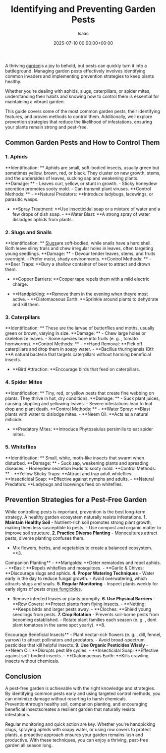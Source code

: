 ﻿---
title: Identifying and Preventing Garden Pests
description: A thriving garden is a joy to behold, but pests can quickly turn it into a battleground. Managing garden pests effectively involves identifying common...
slug: /identifying-and-preventing-garden-pests/
date: 2025-07-10 00:00:00+00:00
lastmod: 2025-07-10 00:00:00+03:00
author: Isaac
categories:

- Bees

- Beetles

- Guide

- Wasps
tags:

- bees

- garden

- pest
layout: post
---

A thriving [garden](https://pestpolicy.com/10-essential-lawn-and-garden-tools-for-fall/)is a joy to behold, but pests can quickly turn it into a battleground. Managing garden pests effectively involves identifying common invaders and implementing prevention strategies to keep plants healthy.

Whether you're dealing with aphids, slugs, caterpillars, or spider mites, understanding their habits and knowing how to control them is essential for maintaining a vibrant garden.

This guide covers some of the most common garden pests, their identifying features, and proven methods to control them. Additionally, well explore prevention strategies that reduce the likelihood of infestations, ensuring your plants remain strong and pest-free.

##  **Common Garden Pests and How to Control Them**

###  **1. Aphids**

**Identification: ** Aphids are small, soft-bodied insects, usually green but sometimes yellow, brown, red, or black. They cluster on new growth, stems, and the undersides of leaves, sucking sap and weakening plants. **Damage: ** - Leaves curl, yellow, or stunt in growth. - Sticky honeydew secretion promotes sooty mold. - Can transmit plant viruses. **Control Methods: ** - **Natural Predators: **Introduce ladybugs, lacewings, or parasitic wasps.

- **Spray Treatment: **Use insecticidal soap or a mixture of water and a few drops of dish soap. - **Water Blast: **A strong spray of water dislodges aphids from plants.

###  **2. Slugs and Snails**

**Identification: ** [Slugs](https://pestpolicy.com/do-lizards-eat-snails/)are soft-bodied, while snails have a hard shell. Both leave slimy trails and chew irregular holes in leaves, often targeting young seedlings. **Damage: ** - Devour tender leaves, stems, and fruits overnight. - Prefer moist, shady environments. **Control Methods: ** - **Beer Traps: **Bury a shallow container of beer to attract and drown them.

- **Copper Barriers: **Copper tape repels them with a mild electric charge.

- **Handpicking: **Remove them in the evening when theyre most active. - **Diatomaceous Earth: **Sprinkle around plants to dehydrate and kill them.

###  **3. Caterpillars**

**Identification: ** These are the larvae of butterflies and moths, usually green or brown, varying in size. **Damage: ** - Chew large holes or skeletonize leaves. - Some species bore into fruits (e. g. , tomato hornworms). **Control Methods: ** - **Hand Removal: **Pick off caterpillars and drop them in soapy water. - **Bacillus thuringiensis (Bt): **A natural bacteria that targets caterpillars without harming beneficial insects.

- **Bird Attraction: **Encourage birds that feed on caterpillars.

###  **4. Spider Mites**

**Identification: ** Tiny, red, or yellow pests that create fine webbing on plants. They thrive in hot, dry conditions. **Damage: ** - Suck plant juices, causing stippling and yellowing leaves. - Severe infestations lead to leaf drop and plant death. **Control Methods: ** - **Water Spray: **Blast plants with water to dislodge mites. - **Neem Oil: **Acts as a natural miticide.

- **Predatory Mites: **Introduce Phytoseiulus persimilis to eat spider mites.

###  **5. Whiteflies**

**Identification: ** Small, white, moth-like insects that swarm when disturbed. **Damage: ** - Suck sap, weakening plants and spreading diseases. - Honeydew secretion leads to sooty mold. **Control Methods: ** - **Yellow Sticky Traps: **Attract and trap adult whiteflies. - **Insecticidal Soap: **Effective against nymphs and adults. - **Natural Predators: **Ladybugs and lacewings feed on whiteflies.

##  **Prevention Strategies for a Pest-Free Garden**

While controlling pests is important, prevention is the best long-term strategy. A healthy garden ecosystem naturally resists infestations. **1. Maintain Healthy Soil** - Nutrient-rich soil promotes strong plant growth, making them less susceptible to pests. - Use compost and organic matter to improve soil structure. **2. Practice Diverse Planting** - Monocultures attract pests; diverse planting confuses them.

- Mix flowers, herbs, and vegetables to create a balanced ecosystem. **3.

Companion Planting** - **Marigolds: **Deter nematodes and repel aphids. - **Basil: **Repels whiteflies and mosquitoes. - **Garlic & Chives: **Discourage slugs and aphids. **4. Proper Watering Techniques** - Water early in the day to reduce fungal growth. - Avoid overwatering, which attracts slugs and snails. **5. Regular Monitoring** - Inspect plants weekly for early signs of pests or[use fungicides](https://pestpolicy.com/best-fungicide-powdery-mildew/).

- Remove infected leaves or plants promptly. **6. Use Physical Barriers** - **Row Covers: **Protect plants from flying insects. - **Netting: **Keeps birds and larger pests away. - **Cloches: **Shield young seedlings from pests. **7. Crop Rotation** - Prevents soil-borne pests from becoming established. - Rotate plant families each season (e. g. , dont plant tomatoes in the same spot yearly). **8.

Encourage Beneficial Insects** - Plant nectar-rich flowers (e. g. , dill, fennel, yarrow) to attract pollinators and predators. - Avoid broad-spectrum pesticides that kill helpful insects. **9. Use Organic Pesticides Wisely** - **Neem Oil: **Disrupts pest life cycles. - **Insecticidal Soap: **Effective against soft-bodied insects. - **Diatomaceous Earth: **Kills crawling insects without chemicals.

##  **Conclusion**

A pest-free garden is achievable with the right knowledge and strategies. By identifying common pests early and using targeted control methods, you can minimize damage without resorting to harsh chemicals. Preventionthrough healthy soil, companion planting, and encouraging beneficial insectscreates a resilient garden that naturally resists infestations.

Regular monitoring and quick action are key. Whether you're handpicking slugs, spraying aphids with soapy water, or using row covers to protect plants, a proactive approach ensures your garden remains lush and productive. With these techniques, you can enjoy a thriving, pest-free garden all season long.
